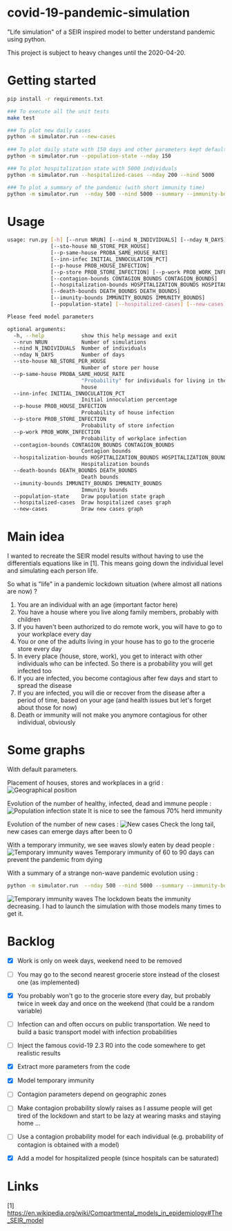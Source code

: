# covid-19-pandemic-simulation
"Life simulation" of a SEIR inspired model to better understand pandemic using python.

This project is subject to heavy changes until the 2020-04-20.

# Getting started
```bash
pip install -r requirements.txt

### To execute all the unit tests
make test

### To plot new daily cases
python -m simulator.run --new-cases 
 
### To plot daily state with 150 days and other parameters kept default
python -m simulator.run --population-state --nday 150  

### To plot hospitalization state with 5000 individuals
python -m simulator.run --hospitalized-cases --nday 200 --nind 5000

### To plot a summary of the pandemic (with short immunity time)
python -m simulator.run  --nday 500 --nind 5000 --summary --immunity-bounds 120 150
```

# Usage
```bash
usage: run.py [-h] [--nrun NRUN] [--nind N_INDIVIDUALS] [--nday N_DAYS]
              [--sto-house NB_STORE_PER_HOUSE]
              [--p-same-house PROBA_SAME_HOUSE_RATE]
              [--inn-infec INITIAL_INNOCULATION_PCT]
              [--p-house PROB_HOUSE_INFECTION]
              [--p-store PROB_STORE_INFECTION] [--p-work PROB_WORK_INFECTION]
              [--contagion-bounds CONTAGION_BOUNDS CONTAGION_BOUNDS]
              [--hospitalization-bounds HOSPITALIZATION_BOUNDS HOSPITALIZATION_BOUNDS]
              [--death-bounds DEATH_BOUNDS DEATH_BOUNDS]
              [--imunity-bounds IMMUNITY_BOUNDS IMMUNITY_BOUNDS]
              [--population-state] [--hospitalized-cases] [--new-cases]

Please feed model parameters

optional arguments:
  -h, --help            show this help message and exit
  --nrun NRUN           Number of simulations
  --nind N_INDIVIDUALS  Number of individuals
  --nday N_DAYS         Number of days
  --sto-house NB_STORE_PER_HOUSE
                        Number of store per house
  --p-same-house PROBA_SAME_HOUSE_RATE
                        "Probability" for individuals for living in the same
                        house
  --inn-infec INITIAL_INNOCULATION_PCT
                        Initial innoculation percentage
  --p-house PROB_HOUSE_INFECTION
                        Probability of house infection
  --p-store PROB_STORE_INFECTION
                        Probability of store infection
  --p-work PROB_WORK_INFECTION
                        Probability of workplace infection
  --contagion-bounds CONTAGION_BOUNDS CONTAGION_BOUNDS
                        Contagion bounds
  --hospitalization-bounds HOSPITALIZATION_BOUNDS HOSPITALIZATION_BOUNDS
                        Hospitalization bounds
  --death-bounds DEATH_BOUNDS DEATH_BOUNDS
                        Death bounds
  --imunity-bounds IMMUNITY_BOUNDS IMMUNITY_BOUNDS
                        Immunity bounds
  --population-state    Draw population state graph
  --hospitalized-cases  Draw hospitalized cases graph
  --new-cases           Draw new cases graph
```

# Main idea
I wanted to recreate the SEIR model results without having to use the differentials equations like in [1]. This means going down the individual level and simulating each person life.

So what is "life" in a pandemic lockdown situation (where almost all nations are now) ?

1. You are an individual with an age (important factor here)
2. You have a house where you live along family members, probably with children
3. If you haven't been authorized to do remote work, you will have to go to your workplace every day
4. You or one of the adults living in your house has to go to the grocerie store every day
5. In every place (house, store, work), you get to interact with other individuals who can be infected. So there is a probability you will get infected too
6. If you are infected, you become contagious after few days and start to spread the disease
7. If you are infected, you will die or recover from the disease after a period of time, based on your age (and health issues but let's forget about those for now)
8. Death or immunity will not make you anymore contagious for other individual, obviously

# Some graphs
With default parameters.

Placement of houses, stores and workplaces in a grid :
![Geographical position](/images/geo_placement.png)

Evolution of the number of healthy, infected, dead and immune people :
![Population infection state](/images/propagation.png)
It is nice to see the famous 70% herd immunity

Evolution of the number of new cases :
![New cases](/images/newcases.png)
Check the long tail, new cases can emerge days after been to 0

With a temporary immunity, we see waves slowly eaten by dead people :
![Temporary immunity waves](/images/vague.png)
Temporary immunity of 60 to 90 days can prevent the pandemic from dying

With a summary of a strange non-wave pandemic evolution using :
```bash
python -m simulator.run  --nday 500 --nind 5000 --summary --immunity-bounds 120 150
```
![Temporary immunity waves](/images/summary.png)
The lockdown beats the immunity decreasing. I had to launch the simulation with those models many times to get it.

# Backlog
- [x]  Work is only on week days, weekend need to be removed
- [ ] You may go to the second nearest grocerie store instead of the closest one (as implemented)
- [x]  You probably won't go to the grocerie store every day, but probably twice in week day and once on the weekend (that could be a random variable)
- [ ]  Infection can and often occurs on public transportation. We need to build a basic transport model with infection probabilities
- [ ]  Inject the famous covid-19 2.3 R0 into the code somewhere to get realistic results
- [x]  Extract more parameters from the code
- [x]  Model temporary immunity
- [ ]  Contagion parameters depend on geographic zones
- [ ]  Make contagion probability slowly raises as I assume people will get tired of the lockdown and start to be lazy at wearing masks and staying home ...
- [ ]  Use a contagion probability model for each individual (e.g. probability of contagion is obtained with a model)
- [x]  Add a model for hospitalized people (since hospitals can be saturated)


# Links
[1] https://en.wikipedia.org/wiki/Compartmental_models_in_epidemiology#The_SEIR_model
